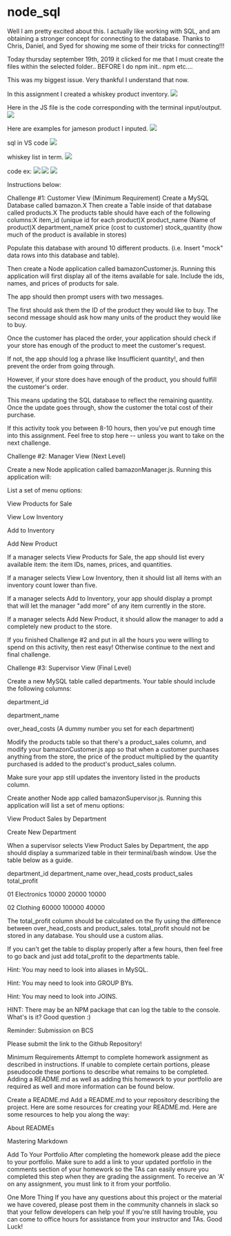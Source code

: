 # node_sql

Well I am pretty excited about this. 
I actually like working with SQL, and am obtaining a stronger concept for connecting to the database. Thanks to Chris, Daniel, and Syed for showing me some of their tricks for connecting!!! 

Today thursday september 19th, 2019 it clicked for me that I must create the files within the selected folder.. BEFORE I do npm init.. npm etc....

This was my biggest issue. Very thankful I understand that now.

In this assignment I created a whiskey product inventory.
<img src="images/termwhiskeylist.jpg">

Here in the JS file is the code corresponding with the terminal input/output.
<img src="images/UNADJUSTEDNONRAW_thumb_2807.jpg">


Here are examples for jameson product I inputed.
<img src="images/termjameson.jpg">

sql in VS code
<img src="images/sqlVs.jpg">

whiskey list in term.
<img src="images/UNADJUSTEDNONRAW_thumb_280c.jpg">

code ex:
<img src="images/code.png">
<img src="images/code1.png">
<img src="/images/code2.png">






Instructions below:

Challenge #1: Customer View (Minimum Requirement)
Create a MySQL Database called bamazon.X
Then create a Table inside of that database called products.X
The products table should have each of the following columns:X
item_id (unique id for each product)X
product_name (Name of product)X
department_nameX price (cost to customer)
stock_quantity (how much of the product is available in stores)




Populate this database with around 10 different products. (i.e. Insert "mock" data rows into this database and table).


Then create a Node application called bamazonCustomer.js. Running this application will first display all of the items available for sale. Include the ids, names, and prices of products for sale.


The app should then prompt users with two messages.

The first should ask them the ID of the product they would like to buy.
The second message should ask how many units of the product they would like to buy.



Once the customer has placed the order, your application should check if your store has enough of the product to meet the customer's request.

If not, the app should log a phrase like Insufficient quantity!, and then prevent the order from going through.



However, if your store does have enough of the product, you should fulfill the customer's order.

This means updating the SQL database to reflect the remaining quantity.
Once the update goes through, show the customer the total cost of their purchase.





If this activity took you between 8-10 hours, then you've put enough time into this assignment. Feel free to stop here -- unless you want to take on the next challenge.



Challenge #2: Manager View (Next Level)


Create a new Node application called bamazonManager.js. Running this application will:


List a set of menu options:


View Products for Sale


View Low Inventory


Add to Inventory


Add New Product




If a manager selects View Products for Sale, the app should list every available item: the item IDs, names, prices, and quantities.


If a manager selects View Low Inventory, then it should list all items with an inventory count lower than five.


If a manager selects Add to Inventory, your app should display a prompt that will let the manager "add more" of any item currently in the store.


If a manager selects Add New Product, it should allow the manager to add a completely new product to the store.






If you finished Challenge #2 and put in all the hours you were willing to spend on this activity, then rest easy! Otherwise continue to the next and final challenge.



Challenge #3: Supervisor View (Final Level)


Create a new MySQL table called departments. Your table should include the following columns:


department_id


department_name


over_head_costs (A dummy number you set for each department)




Modify the products table so that there's a product_sales column, and modify your bamazonCustomer.js app so that when a customer purchases anything from the store, the price of the product multiplied by the quantity purchased is added to the product's product_sales column.

Make sure your app still updates the inventory listed in the products column.



Create another Node app called bamazonSupervisor.js. Running this application will list a set of menu options:


View Product Sales by Department


Create New Department




When a supervisor selects View Product Sales by Department, the app should display a summarized table in their terminal/bash window. Use the table below as a guide.





department_id
department_name
over_head_costs
product_sales
total_profit




01
Electronics
10000
20000
10000


02
Clothing
60000
100000
40000





The total_profit column should be calculated on the fly using the difference between over_head_costs and product_sales. total_profit should not be stored in any database. You should use a custom alias.


If you can't get the table to display properly after a few hours, then feel free to go back and just add total_profit to the departments table.


Hint: You may need to look into aliases in MySQL.


Hint: You may need to look into GROUP BYs.


Hint: You may need to look into JOINS.


HINT: There may be an NPM package that can log the table to the console. What's is it? Good question :)





Reminder: Submission on BCS

Please submit the link to the Github Repository!



Minimum Requirements
Attempt to complete homework assignment as described in instructions. If unable to complete certain portions, please pseudocode these portions to describe what remains to be completed. Adding a README.md as well as adding this homework to your portfolio are required as well and more information can be found below.


Create a README.md
Add a README.md to your repository describing the project. Here are some resources for creating your README.md. Here are some resources to help you along the way:


About READMEs


Mastering Markdown




Add To Your Portfolio
After completing the homework please add the piece to your portfolio. Make sure to add a link to your updated portfolio in the comments section of your homework so the TAs can easily ensure you completed this step when they are grading the assignment. To receive an 'A' on any assignment, you must link to it from your portfolio.


One More Thing
If you have any questions about this project or the material we have covered, please post them in the community channels in slack so that your fellow developers can help you! If you're still having trouble, you can come to office hours for assistance from your instructor and TAs.
Good Luck!
